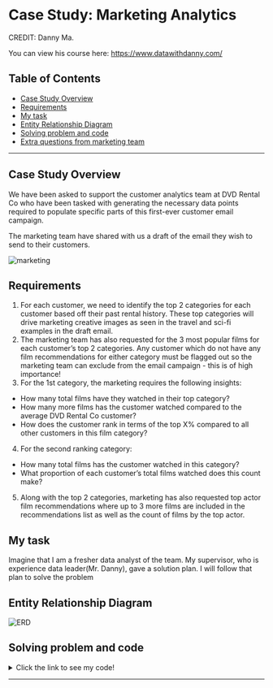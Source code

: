 # Case Study: Marketing Analytics
CREDIT: Danny Ma.

You can view his course here: https://www.datawithdanny.com/

## Table of Contents
- [Case Study Overview](#case-study-overview)
- [Requirements](#requirements)
- [My task](#my-task)
- [Entity Relationship Diagram](#entity-relationship-diagram)
- [Solving problem and code](#solving-problem-and-code)
- [Extra questions from marketing team](https://github.com/Trisdoan/SQL_Serious_SQL/blob/7f026c43fe1e04aaefe30c4c4019ecebb811a3e6/Marketing_Analytics/Extra%20Questions.md)

***

## Case Study Overview
We have been asked to support the customer analytics team at DVD Rental Co who have been tasked with generating the necessary data points required to populate specific parts of this first-ever customer email campaign.

The marketing team have shared with us a draft of the email they wish to send to their customers.

![marketing](https://user-images.githubusercontent.com/88806544/161837109-bb4b26a0-353e-4f2b-815f-7e85dfbd5ed0.png)


## Requirements

1. For each customer, we need to identify the top 2 categories for each customer based off their past rental history. These top categories will drive marketing creative images as seen in the travel and sci-fi examples in the draft email.
2. The marketing team has also requested for the 3 most popular films for each customer’s top 2 categories. Any customer which do not have any film recommendations for either category must be flagged out so the marketing team can exclude from the email campaign - this is of high importance!
3. For the 1st category, the marketing requires the following insights:
  - How many total films have they watched in their top category?
  - How many more films has the customer watched compared to the average DVD Rental Co customer?
  - How does the customer rank in terms of the top X% compared to all other customers in this film category?
4. For the second ranking category:
  - How many total films has the customer watched in this category?
  - What proportion of each customer’s total films watched does this count make?
5. Along with the top 2 categories, marketing has also requested top actor film recommendations where up to 3 more films are included in the recommendations list as well as the count of films by the top actor.

## My task
Imagine that I am a fresher data analyst of the team. My supervisor, who is experience data leader(Mr. Danny), gave a solution plan. I will follow that plan to solve the problem 

## Entity Relationship Diagram
![ERD](https://user-images.githubusercontent.com/88806544/161838741-8d4b8abe-5c74-4658-9fc9-ace1a7ead26b.png)

## Solving problem and code
<details>
<summary>
Click the link to see my code!
</summary>
  
1. [Approach to solve problem](https://github.com/Trisdoan/SQL_Serious_SQL/blob/41822fa526e594aa1bcf8a3cdae0818650829327/Marketing_Analytics/Solving%20Approach.md)
2. [Code](https://github.com/Trisdoan/SQL_Serious_SQL/blob/2fc59be06797238dee17a76d744a4aa4ba6bcf8a/Marketing_Analytics/code.sql)

</details>
  
***

